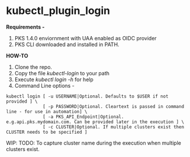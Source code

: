 # kubectl_plugin_login

**Requirements -**

1. PKS 1.4.0 enviornment with UAA enabled as OIDC provider
2. PKS CLI downloaded and installed in PATH. 

**HOW-TO**

1. Clone the repo.
2. Copy the file *kubectl-login* to your path
2. Execute *kubectl login -h* for help
3. Command Line options - 
```
kubectl login [ -u USERNAME|Optional. Defaults to $USER if not provided ] \
              [ -p PASSWORD|Optional. Cleartext is passed in command line - for use in automation] \
              [ -a PKS_API_Endpoint|Optional. e.g.api.pks.mydomain.com. Can be provided later in the execution ] \
              [ -c CLUSTER|Optional. If multiple clusters exist then CLUSTER needs to be specified ]
```
WIP: TODO: To capture cluster name during the execution when multiple clusters exist. 
